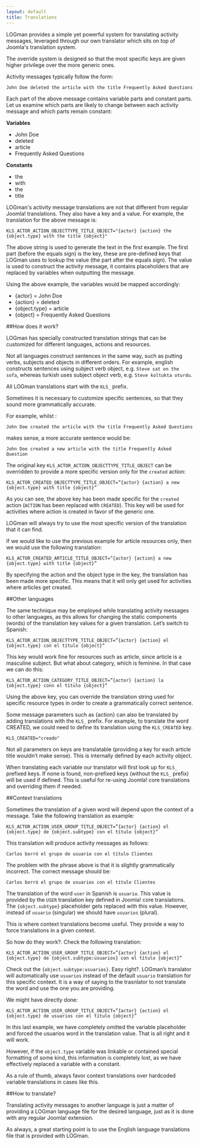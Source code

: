 ```yaml
---
layout: default
title: Translations
---
```


LOGman provides a simple yet powerful system for translating activity messages, leveraged through our own translator which sits on top of Joomla's translation system.

The override system is designed so that the most specific keys are given higher privilege over the more generic ones.

Activity messages typically follow the form:

	John Doe deleted the article with the title Frequently Asked Questions

Each part of the above message contains variable parts and constant parts. Let us examine which parts are likely to change between each activity message and which parts remain constant:

**Variables**

* John Doe
* deleted
* article
* Frequently Asked Questions

**Constants**

* the
* with
* the
* title

LOGman's activity message translations are not that different from regular Joomla! translations. They also have a key and a value. For example, the translation for the above message is:

	KLS_ACTOR_ACTION_OBJECTTYPE_TITLE_OBJECT="{actor} {action} the {object.type} with the title {object}"

The above string is used to generate the text in the first example. The first part (before the equals sign) is the key, these are pre-defined keys that LOGman uses to lookup the value (the part after the equals sign). The value is used to construct the activity message, it contains placeholders that are replaced by variables when outputting the message.

Using the above example, the variables would be mapped accordingly:

* {actor} = John Doe
* {action} = deleted
* {object.type} = article
* {object} = Frequently Asked Questions

##How does it work?

LOGman has specially constructed translation strings that can be customized for different languages, actions and resources.

Not all languages construct sentences in the same way, such as putting verbs, subjects and objects in different orders. For example, english constructs sentences using subject verb object, e.g. `Steve sat on the sofa`, whereas turkish uses subject object verb, e.g. `Steve koltukta oturdu`.

All LOGman translations start with the `KLS_` prefix.

Sometimes it is necessary to customize specific sentences, so that they sound more grammatically accurate.

For example, whilst :

	John Doe created the article with the title Frequently Asked Questions

makes sense, a more accurate sentence would be:

	John Doe created a new article with the title Frequently Asked Question

The original key `KLS_ACTOR_ACTION_OBJECTTYPE_TITLE_OBJECT` can be overridden to provide a more specific version only for the `created` action:

	KLS_ACTOR_CREATED_OBJECTTYPE_TITLE_OBJECT=”{actor} {action} a new {object.type} with title {object}”

As you can see, the above key has been made specific for the `created` action (`ACTION` has been replaced with `CREATED`). This key will be used for activities where action is created in favor of the generic one.

LOGman will always try to use the most specific version of the translation that it can find.

If we would like to use the previous example for article resources only, then we would use the following translation:

	KLS_ACTOR_CREATED_ARTICLE_TITLE_OBJECT=”{actor} {action} a new {object.type} with title {object}”
	
By specifying the action and the object type in the key, the translation has been made more specific. This means that it will only get used for activities where articles get created.

##Other languages

The same technique may be employed while translating activity messages to other languages, as this allows for changing the static components (words) of the translation key values for a given translation. Let’s switch to Spanish:

	KLS_ACTOR_ACTION_OBJECTTYPE_TITLE_OBJECT=”{actor} {action} el {object.type} con el título {object}“

This key would work fine for resources such as article, since article is a masculine subject. But what about category, which is feminine. In that case we can do this:

	KLS_ACTOR_ACTION_CATEGORY_TITLE_OBJECT=”{actor} {action} la {object.type} conn el título {object}“

Using the above key, you can override the translation string used for specific resource types in order to create a grammatically correct sentence.

Some message parameters such as {action} can also be translated by adding translations with the `KLS_` prefix. For example, to translate the word CREATED, we could need to define its translation using the `KLS_CREATED` key.

	KLS_CREATED="creado"

Not all parameters on keys are translatable (providing a key for each article title wouldn’t make sense). This is internally defined by each activity object.

When translating each variable our translator will first look up for `KLS_` prefixed keys. If none is found, non-prefixed keys (without the `KLS_` prefix) will be used if defined. This is useful for re-using Joomla! core translations and overriding them if needed.

##Context translations

Sometimes the translation of a given word will depend upon the context of a message. Take the following translation as example:

	KLS_ACTOR_ACTION_USER_GROUP_TITLE_OBJECT=”{actor} {action} el {object.type} de {object.subtype} con el título {object}”

This translation will produce activity messages as follows:

	Carlos borró el grupo de usuario con el título Clientes

The problem with the phrase above is that it is slightly grammatically incorrect. The correct message should be:

	Carlos borró el grupo de usuarios con el título Clientes

The translation of the word `user` in Spanish is `usuario`. This value is provided by the `USER` translation key defined in Joomla! core translations. The `{object.subtype}` placeholder gets replaced with this value. However, instead of `usuario` (singular) we should have `usuarios` (plural).

This is where context translations become useful. They provide a way to force translations in a given context.

So how do they work?. Check the following translation:

	KLS_ACTOR_ACTION_USER_GROUP_TITLE_OBJECT=”{actor} {action} el {object.type} de {object.subtype:usuarios} con el título {object}”

Check out the `{object.subtype:usuarios}`. Easy right?. LOGman’s translator will automatically use `usuarios` instead of the default `usuario` translation for this specific context. It is a way of saying to the trasnlator to not translate the word and use the one you are providing.

We might have directly done:

    KLS_ACTOR_ACTION_USER_GROUP_TITLE_OBJECT=”{actor} {action} el {object.type} de usuarios con el título {object}”

In this last example, we have completely omitted the variable placeholder and forced the usuarios word in the translation value. That is all right and it will work.

However, if the `object.type` variable was linkable or contained special formatting of some kind, this information is completely lost, as we have effectively replaced a variable with a constant.

As a rule of thumb, always favor context translations over hardcoded variable translations in cases like this.

##How to translate?

Translating activity messages to another language is just a matter of providing a LOGman language file for the desired language, just as it is done with any regular Joomla! extension.

As always, a great starting point is to use the English language translations file that is provided with LOGman.
